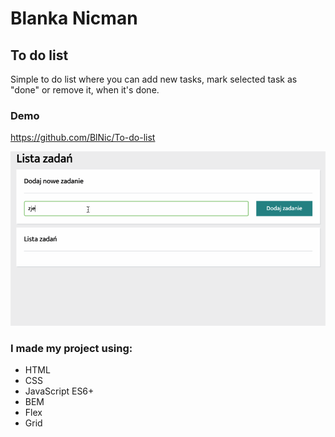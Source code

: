 # Blanka Nicman
## To do list 
Simple to do list where you can add new tasks, mark selected task as "done" or remove it, when it's done.

### Demo

https://github.com/BlNic/To-do-list

![Todolist-gif](https://github.com/BlNic/To-do-list/blob/main/images/todo-list2.gif?raw=true)

### I made my project using:
- HTML
- CSS
- JavaScript ES6+
- BEM
- Flex
- Grid 